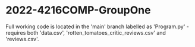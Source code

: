 # 2022-4216COMP-GroupOne
Full working code is located in the 'main' branch labelled as 'Program.py' - requires both 'data.csv', 'rotten_tomatoes_critic_reviews.csv' and 'reviews.csv'. 
